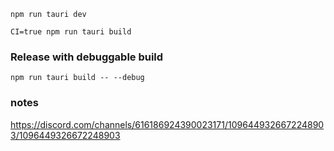 ```
npm run tauri dev
```

```
CI=true npm run tauri build 
```


### Release with debuggable build
```
npm run tauri build -- --debug

```

### notes 

https://discord.com/channels/616186924390023171/1096449326672248903/1096449326672248903

